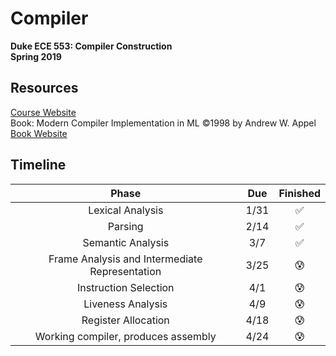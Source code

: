 # Compiler
**Duke ECE 553: Compiler Construction**  
**Spring 2019**  

## Resources
[Course Website](https://adhilton.pratt.duke.edu/ece-553-compiler-construction)  
Book: Modern Compiler Implementation in ML ©1998 by Andrew W. Appel  
[Book Website](https://www.cs.princeton.edu/~appel/modern/ml/)

## Timeline
| Phase | Due | Finished |
|:---:|:---:|:---:|
|Lexical Analysis |1/31|:white_check_mark:|
|Parsing |2/14|:white_check_mark:|
|Semantic Analysis |3/7|:white_check_mark:|
|Frame Analysis and Intermediate Representation |3/25|:cold_sweat:|
|Instruction Selection |4/1|:cold_sweat:|
|Liveness Analysis |4/9|:cold_sweat:|
|Register Allocation | 4/18|:cold_sweat:|
|Working compiler, produces assembly |4/24|:cold_sweat:|
